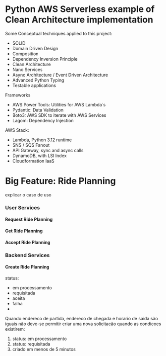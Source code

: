 # Python AWS Serverless example of Clean Architecture implementation

Some Conceptual techniques applied to this project:
- SOLID
- Domain Driven Design
- Composition
- Dependency Inversion Principle
- Clean Architecture
- Nano Services
- Async Architecture / Event Driven Architecture
- Advanced Python Typing
- Testable applications

Frameworks
- AWS Power Tools: Utilities for AWS Lambda`s
- Pydantic: Data Validation
- Boto3: AWS SDK to iterate with AWS Services
- Lagom: Dependency Injection

AWS Stack:
- Lambda, Python 3.12 runtime
- SNS / SQS Fanout
- API Gateway, sync and async calls
- DynamoDB, with LSI Index
- Cloudformation IaaS

# Big Feature: Ride Planning

explicar o caso de uso




### User Services

#### Request Ride Planning
#### Get Ride Planning
#### Accept Ride Planning

### Backend Services
#### Create Ride Planning



status:
- em processamento
- requisitada
- aceita
- falha
- 

Quando endereco de partida, endereco de chegada e horario de saida são iguais não deve-se permitir criar uma nova solicitacão quando as condicoes existirem: 
 1. status: em processamento
 2. status: requisitada
 3. criado em menos de 5 minutos 

